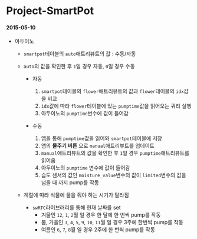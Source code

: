 # Project-SmartPot

#### 2015-05-10
- 아두이노
  - `smartpot`테이블의 `auto`애트리뷰트의 값 : 수동/자동
  - `auto`의 값을 확인한 후 `1`일 경우 자동, `0`일 경우 수동
    - 자동
      1. `smartpot`테이블의 `flower`애트리뷰트의 값과 `flower`테이블의 `idx`값을 비교
      2. `idx`값에 따라 `flower`테이블에 있는 `pumptime`값을 읽어오는 쿼리 실행
      3. 아두이노의 `pumptime`변수에 값이 들어감

    - 수동
      1. 앱을 통해 `pumptime`값을 읽어와 `smartpot`테이블에 저장
      2. 앱의 **물주기 버튼** 으로 `manual`애트리뷰트를 업데이트
      3. `manual`애트리뷰트의 값을 확인한 후 `1`일 경우 `pumptime`애트리뷰트를 읽어옴
      4. 아두이노의 `pumptime` 변수에 값이 들어감
      5. 습도 센서의 값인 `moisture_value`변수의 값이 `limited`변수의 값을 넘을 때 까지 pump를 작동  

  - 계절에 따라 식물에 물을 줘야 하는 시기가 달라짐
    - `swRTC`라이브러리를 통해 현재 날짜를 set
      - 겨울인 `12`, `1`, `2`월 일 경우 한 달에 한 번씩 pump를 작동
      - 봄, 가을인 `3`, `4`, `5`, `9`, `10`, `11`월 일 경우 3주에 한번씩 pump를 작동
      - 여름인 `6`, `7`, `8`월 일 경우 2주에 한 번씩 pump를 작동
